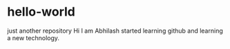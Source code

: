 # hello-world
just another repository
Hi I am Abhilash started learning github and learning a new technology.
